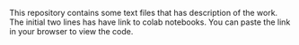 This repository contains some text files that has description of the work. The initial two lines has have link to colab notebooks. You can paste the link in your browser to view the code.

